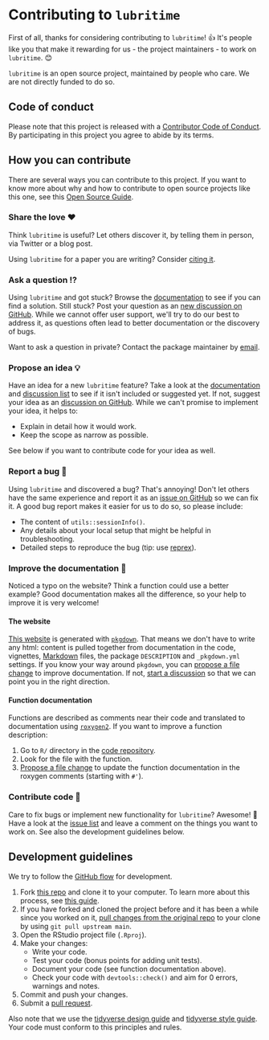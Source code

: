# Contributing to `lubritime`

<!-- This CONTRIBUTING.md was adapted from https://gist.github.com/peterdesmet/e90a1b0dc17af6c12daf6e8b2f044e7c -->

First of all, thanks for considering contributing to `lubritime`! 👍 It's people like you that make it rewarding for us - the project maintainers - to work on `lubritime`. 😊

`lubritime` is an open source project, maintained by people who care. We are not directly funded to do so.

[repo]: https://github.com/gipso/lubritime
[issues]: https://github.com/gipso/lubritime/issues
[discussions]: https://github.com/gipso/lubritime/discussions
[new_issue]: https://github.com/gipso/lubritime/issues/new
[new_discussion]: https://github.com/gipso/lubritime/discussions/new
[website]: https://gipso.github.io/lubritime
[citation]: https://gipso.github.io/lubritime/authors.html
[email]: mailto:danvartan@gmail.com

## Code of conduct

Please note that this project is released with a [Contributor Code of Conduct](CODE_OF_CONDUCT.md). By participating in this project you agree to abide by its terms.

## How you can contribute

There are several ways you can contribute to this project. If you want to know more about why and how to contribute to open source projects like this one, see this [Open Source Guide](https://opensource.guide/how-to-contribute/).

### Share the love ❤️

Think `lubritime` is useful? Let others discover it, by telling them in person, via Twitter or a blog post.

Using `lubritime` for a paper you are writing? Consider [citing it][citation].

### Ask a question ⁉️

Using `lubritime` and got stuck? Browse the [documentation][website] to see if you can find a solution. Still stuck? Post your question as an [new discussion on GitHub][new_discussion]. While we cannot offer user support, we'll try to do our best to address it, as questions often lead to better documentation or the discovery of bugs.

Want to ask a question in private? Contact the package maintainer by [email][email].

### Propose an idea 💡

Have an idea for a new `lubritime` feature? Take a look at the [documentation][website] and [discussion list][discussions] to see if it isn't included or suggested yet. If not, suggest your idea as an [discussion on GitHub][new_discussion]. While we can't promise to implement your idea, it helps to:

* Explain in detail how it would work.
* Keep the scope as narrow as possible.

See below if you want to contribute code for your idea as well.

### Report a bug 🐛

Using `lubritime` and discovered a bug? That's annoying! Don't let others have the same experience and report it as an [issue on GitHub][new_issue] so we can fix it. A good bug report makes it easier for us to do so, so please include:

* The content of `utils::sessionInfo()`.
* Any details about your local setup that might be helpful in troubleshooting.
* Detailed steps to reproduce the bug (tip: use [reprex](https://reprex.tidyverse.org/)).

### Improve the documentation 📖

Noticed a typo on the website? Think a function could use a better example? Good documentation makes all the difference, so your help to improve it is very welcome!

#### The website

[This website][website] is generated with [`pkgdown`](http://pkgdown.r-lib.org/). That means we don't have to write any html: content is pulled together from documentation in the code, vignettes, [Markdown](https://guides.github.com/features/mastering-markdown/) files, the package `DESCRIPTION` and `_pkgdown.yml` settings. If you know your way around `pkgdown`, you can [propose a file change](https://help.github.com/articles/editing-files-in-another-user-s-repository/) to improve documentation. If not, [start a discussion][new_discussion] so that we can point you in the right direction.

#### Function documentation

Functions are described as comments near their code and translated to documentation using [`roxygen2`](https://klutometis.github.io/roxygen/). If you want to improve a function description:

1. Go to `R/` directory in the [code repository][repo].
2. Look for the file with the function.
3. [Propose a file change](https://help.github.com/articles/editing-files-in-another-user-s-repository/) to update the function documentation in the roxygen comments (starting with `#'`).

### Contribute code 📝

Care to fix bugs or implement new functionality for `lubritime`? Awesome! 👏 Have a look at the [issue list][issues] and leave a comment on the things you want to work on. See also the development guidelines below.

## Development guidelines

We try to follow the [GitHub flow](https://guides.github.com/introduction/flow/) for development.

1. Fork [this repo][repo] and clone it to your computer. To learn more about this process, see [this guide](https://guides.github.com/activities/forking/).
2. If you have forked and cloned the project before and it has been a while since you worked on it, [pull changes from the original repo](https://help.github.com/articles/merging-an-upstream-repository-into-your-fork/) to your clone by using `git pull upstream main`.
3. Open the RStudio project file (`.Rproj`).
4. Make your changes:
    * Write your code.
    * Test your code (bonus points for adding unit tests).
    * Document your code (see function documentation above).
    * Check your code with `devtools::check()` and aim for 0 errors, warnings and notes.
5. Commit and push your changes.
6. Submit a [pull request](https://guides.github.com/activities/forking/#making-a-pull-request).

Also note that we use the [tidyverse design guide](https://principles.tidyverse.org/) and [tidyverse style guide](https://style.tidyverse.org/). Your code must conform to this principles and rules.
